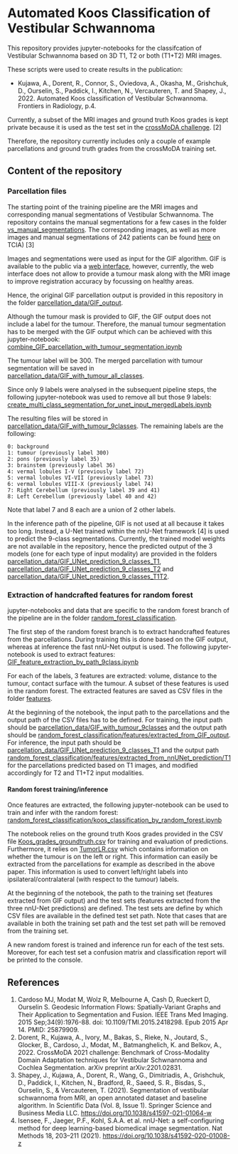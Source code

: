 # Automated Koos Classification of Vestibular Schwannoma

This repository provides jupyter-notebooks for the classifcation of Vestibular Schwannoma based on 3D T1, T2 or both (T1+T2) MRI images.

These scripts were used to create results in the publication:

- Kujawa, A., Dorent, R., Connor, S., Oviedova, A., Okasha, M., Grishchuk, D., Ourselin, S., Paddick, I., Kitchen, N., Vercauteren, T. and Shapey, J., 2022. Automated Koos classification of Vestibular Schwannoma. Frontiers in Radiology, p.4.

Currently, a subset of the MRI images and ground truth Koos grades is kept private because it is used as the test set in the [crossMoDA challenge](https://crossmoda-challenge.ml/). [2]

Therefore, the repository currently includes only a couple of example parcellations and ground truth grades from the crossMoDA training set.

## Content of the repository

### Parcellation files
The starting point of the training pipeline are the MRI images and corresponding manual segmentations of Vestibular Schwannoma. The repository contains the manual segmentations for a few cases in the folder [vs_manual_segmentations](vs_manual_segmentations). The corresponding images, as well as more images and manual segmentations of 242 patients can be found [here](https://doi.org/10.7937/TCIA.9YTJ-5Q73) on TCIA) [3]

Images and segmentations were used as input for the GIF algorithm. GIF is available to the public via a [web interface](http://niftyweb.cs.ucl.ac.uk/program.php?p=GIF), however, currently, the web interface does not allow to provide a tumour mask along with the MRI image to improve registration accuracy by focussing on healthy areas. 

Hence, the original GIF parcellation output is provided in this repository in the folder [parcellation_data/GIF_output](parcellation_data/GIF_output).

Although the tumour mask is provided to GIF, the GIF output does not include a label for the tumour. Therefore, the manual tumour segmentation has to be merged with the GIF output which can be achieved with this jupyter-notebook: [combine_GIF_parcellation_with_tumour_segmentation.ipynb](combine_GIF_parcellation_with_tumour_segmentation.ipynb)

The tumour label will be 300. The merged parcellation with tumour segmentation will be saved in [parcellation_data/GIF_with_tumour_all_classes](parcellation_data/GIF_with_tumour_all_classes).

Since only 9 labels were analysed in the subsequent pipeline steps, the following jupyter-notebook was used to remove all but those 9 labels: [create_multi_class_segmentation_for_unet_input_mergedLabels.ipynb](create_multi_class_segmentation_for_unet_input_mergedLabels.ipynb)

The resulting files will be stored in [parcellation_data/GIF_with_tumour_9classes](parcellation_data/GIF_with_tumour_9classes). The remaining labels are the following:

    0: background
    1: tumour (previously label 300)
    2: pons (previously label 35)
    3: brainstem (previously label 36)
    4: vermal lobules I-V (previously label 72)
    5: vermal lobules VI-VII (previously label 73)
    6: vermal lobules VIII-X (previously label 74)
    7: Right Cerebellum (previously label 39 and 41)
    8: Left Cerebellum (previously label 40 and 42)

Note that label 7 and 8 each are a union of 2 other labels.

In the inference path of the pipeline, GIF is not used at all because it takes too long. Instead, a U-Net trained within the nnU-Net framework [4] is used to predict the 9-class segmentations. Currently, the trained model weights are not available in the repository, hence the predicted output of the 3 models (one for each type of input modality) are provided in the folders [parcellation_data/GIF_UNet_prediction_9_classes_T1](parcellation_data/GIF_UNet_prediction_9_classes_T1), [parcellation_data/GIF_UNet_prediction_9_classes_T2](parcellation_data/GIF_UNet_prediction_9_classes_T2) and [parcellation_data/GIF_UNet_prediction_9_classes_T1T2](parcellation_data/GIF_UNet_prediction_9_classes_T1T2).

### Extraction of handcrafted features for random forest

jupyter-notebooks and data that are specific to the random forest branch of the pipeline are in the folder [random_forest_classification](random_forest_classification).

The first step of the random forest branch is to extract handcrafted features from the parcellations. During training this is done based on the GIF output, whereas at inference the fast nnU-Net output is used. The following jupyter-notebook is used to extract features:
[GIF_feature_extraction_by_path_9class.ipynb](random_forest_classification/GIF_feature_extraction_by_path_9class.ipynb)

For each of the labels, 3 features are extracted: volume, distance to the tumour, contact surface with the tumour. A subset of these features is used in the random forest. The extracted features are saved as CSV files in the folder [features](random_forest_classification/features).

At the beginning of the notebook, the input path to the parcellations and the output path of the CSV files has to be defined. For training, the input path should be [parcellation_data/GIF_with_tumour_9classes](parcellation_data/GIF_with_tumour_9classes) and the output path should be [random_forest_classification/features/extracted_from_GIF_output](random_forest_classification/features/extracted_from_GIF_output). For inference, the input path should be [parcellation_data/GIF_UNet_prediction_9_classes_T1](parcellation_data/GIF_UNet_prediction_9_classes_T1) and the output path [random_forest_classification/features/extracted_from_nnUNet_prediction/T1](random_forest_classification/features/extracted_from_nnUNet_prediction/T1) for the parcellations predicted based on T1 images, and modified accordingly for T2 and T1+T2 input modalities.

#### Random forest training/inference
Once features are extracted, the following jupyter-notebook can be used to train and infer with the random forest:
[random_forest_classification/koos_classification_by_random_forest.ipynb](random_forest_classification/koos_classification_by_random_forest.ipynb)

The notebook relies on the ground truth Koos grades provided in the CSV file [Koos_grades_groundtruth.csv](Koos_grades_groundtruth.csv) for training and evaluation of predictions. Furthermore, it relies on [TumorLR.csv](TumorLR.csv) which contains information on whether the tumour is on the left or right. This information can easily be extracted from the parcellations for example as described in the above paper. This information is used to convert left/right labels into ipsilateral/contralateral (with respect to the tumour) labels. 

At the beginning of the notebook, the path to the training set (features extracted from GIF output) and the test sets (features extracted from the three nnU-Net predictions) are defined. The test sets are define by which CSV files are available in the defined test set path. Note that cases that are available in both the training set path and the test set path will be removed from the training set.

A new random forest is trained and inference run for each of the test sets. Moreover, for each test set a confusion matrix and classification report will be printed to the console.

####  

## References
1. Cardoso MJ, Modat M, Wolz R, Melbourne A, Cash D, Rueckert D, Ourselin S. Geodesic Information Flows: Spatially-Variant Graphs and Their Application to Segmentation and Fusion. IEEE Trans Med Imaging. 2015 Sep;34(9):1976-88. doi: 10.1109/TMI.2015.2418298. Epub 2015 Apr 14. PMID: 25879909.
2. Dorent, R., Kujawa, A., Ivory, M., Bakas, S., Rieke, N., Joutard, S., Glocker, B., Cardoso, J., Modat, M., Batmanghelich, K. and Belkov, A., 2022. CrossMoDA 2021 challenge: Benchmark of Cross-Modality Domain Adaptation techniques for Vestibular Schwnannoma and Cochlea Segmentation. arXiv preprint arXiv:2201.02831.
3. Shapey, J., Kujawa, A., Dorent, R., Wang, G., Dimitriadis, A., Grishchuk, D., Paddick, I., Kitchen, N., Bradford, R., Saeed, S. R., Bisdas, S., Ourselin, S., & Vercauteren, T. (2021). Segmentation of vestibular schwannoma from MRI, an open annotated dataset and baseline algorithm. In Scientific Data (Vol. 8, Issue 1). Springer Science and Business Media LLC. https://doi.org/10.1038/s41597-021-01064-w
4. Isensee, F., Jaeger, P.F., Kohl, S.A.A. et al. nnU-Net: a self-configuring method for deep learning-based biomedical image segmentation. Nat Methods 18, 203–211 (2021). https://doi.org/10.1038/s41592-020-01008-z
